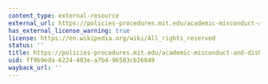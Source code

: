 ```yaml
---
content_type: external-resource
external_url: https://policies-procedures.mit.edu/academic-misconduct-and-dishonesty
has_external_license_warning: true
license: https://en.wikipedia.org/wiki/All_rights_reserved
status: ''
title: https://policies-procedures.mit.edu/academic-misconduct-and-dishonesty
uid: ff9b9eda-6224-403e-a7b4-96583cb26849
wayback_url: ''
---
```

